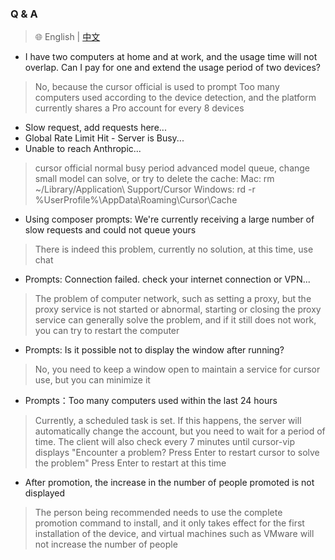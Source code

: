 ### Q & A

> 🌐️ English | [中文](Q&A_CN.md)

* I have two computers at home and at work, and the usage time will not overlap. Can I pay for one and extend the usage period of two devices?
> No, because the cursor official is used to prompt Too many computers used according to the device detection, and the platform currently shares a Pro account for every 8 devices

* Slow request, add requests here...
* Global Rate Limit Hit - Server is Busy...
* Unable to reach Anthropic...
> cursor official normal busy period advanced model queue, change small model can solve, or try to delete the cache:
> Mac: rm ~/Library/Application\ Support/Cursor
> Windows: rd -r %UserProfile%\AppData\Roaming\Cursor\Cache

* Using composer prompts: We're currently receiving a large number of slow requests and could not queue yours
> There is indeed this problem, currently no solution, at this time, use chat

* Prompts: Connection failed. check your internet connection or VPN...
> The problem of computer network, such as setting a proxy, but the proxy service is not started or abnormal, starting or closing the proxy service can generally solve the problem, and if it still does not work, you can try to restart the computer

* Prompts: Is it possible not to display the window after running?
> No, you need to keep a window open to maintain a service for cursor use, but you can minimize it

* Prompts：Too many computers used within the last 24 hours
> Currently, a scheduled task is set. If this happens, the server will automatically change the account, but you need to wait for a period of time. The client will also check every 7 minutes until cursor-vip displays "Encounter a problem? Press Enter to restart cursor to solve the problem" Press Enter to restart at this time

* After promotion, the increase in the number of people promoted is not displayed
> The person being recommended needs to use the complete promotion command to install, and it only takes effect for the first installation of the device, and virtual machines such as VMware will not increase the number of people
